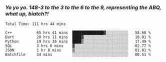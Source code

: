 ### ***Yo yo yo. 148-3 to the 3 to the 6 to the 9, representing the ABQ, what up, biatch?!***

<!--START_SECTION:waka-->

```text
Total Time: 111 hrs 44 mins

C++           65 hrs 41 mins  ██████████████▓░░░░░░░░░░   58.60 %
Dart          20 hrs 11 mins  ████▓░░░░░░░░░░░░░░░░░░░░   18.01 %
Python        19 hrs 36 mins  ████▒░░░░░░░░░░░░░░░░░░░░   17.49 %
SQL           3 hrs 6 mins    ▓░░░░░░░░░░░░░░░░░░░░░░░░   02.77 %
JSON          1 hr 8 mins     ▒░░░░░░░░░░░░░░░░░░░░░░░░   01.01 %
Batchfile     34 mins         ░░░░░░░░░░░░░░░░░░░░░░░░░   00.51 %
```

<!--END_SECTION:waka-->

<!--
**AJMC2002/AJMC2002** is a ✨ _special_ ✨ repository because its `README.md` (this file) appears on your GitHub profile.

Here are some ideas to get you started:

- 🔭 I’m currently working on ...
- 🌱 I’m currently learning ...
- 👯 I’m looking to collaborate on ...
- 🤔 I’m looking for help with ...
- 💬 Ask me about ...
- 📫 How to reach me: ...
- 😄 Pronouns: ...
- ⚡ Fun fact: ...
-->
